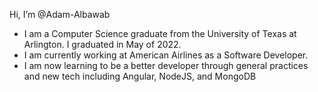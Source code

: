 Hi, I’m @Adam-Albawab
- I am a Computer Science graduate from the University of Texas at Arlington. I graduated in May of 2022.
- I am currently working at American Airlines as a Software Developer.
- I am now learning to be a better developer through general practices and new tech including Angular, NodeJS, and MongoDB
